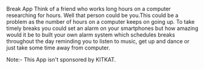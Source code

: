 Break App
Think of a friend who works long hours on a computer researching for hours. Well that person could be you.This could be a problem as the number of hours on a computer keeps on going up. To take timely breaks you could set an alarm on your smartphones but how amazing would it be to built your own alarm system which schedules breaks throughout the day reminding you to listen to music, get up and dance or just take some time away from computer.

Note:- This App isn't sponsored by KITKAT.
